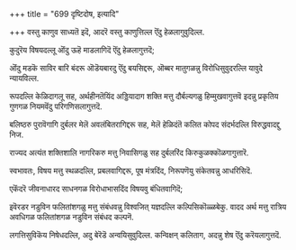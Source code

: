 +++
title = "699 दृष्टिदोष, इत्यादि"

+++
वस्तु काणुव साध्यतॆ इदॆ, आदरॆ वस्तु काणुत्तिल्ल ऎंदु हेळलागुवुदिल्ल.

कुदुरॆय विषयदल्लू ऒंदु ऊहॆ माडलागिदॆ ऎंदु हेळलागुत्तदॆ;

ऒंदु मडकॆ साविर बारि बंदरू ऒडॆयबारदु ऎंदु बयसिद्दरू, ऒब्बर मातुगळन्नु विरोधिसुवुदरल्लि यावुदे न्यायविल्ल.

रूपदल्लि केळिदागलू सह, अर्थहीनतॆयिंद अड्डियादाग शक्ति मत्तु दौर्बल्यगळु हिम्मुखवागुत्तवॆ इदन्नु प्रकृतिय गुणगळ नियमवॆंदु परिगणिसलागुत्तदॆ.

बलिष्ठरु पुरावॆगागि दुर्बलर मेलॆ अवलंबितरागिद्दरू सह, मेलॆ हेळिदंतॆ कलित कोपद संदर्भदल्लि विरुद्धवादद्दु निज.

राज्यद अत्यंत शक्तिशालि नागरिकरु मत्तु निवासिगळु सह दुर्बलरिंद किरुकुळक्कॊळगागुत्तारॆ.

स्वभावतः, विषय मत्तु स्थळदल्लि, प्रबलवागिद्दरू, पूष मंत्रदिंद, निरूपणॆयु संकेतवन्नु आधरिसिदॆ.

एकॆंदरॆ जीवनाधारद साधनगळ विरोधाभासदिंद विषयवु बंधितवागिदॆ;

इवॆरडर नडुविन फलितांशगळु मत्तु संबंधवन्नु विश्वजित् यज्ञदल्लि कल्पिसिकॊळ्ळबेकु. वादद अर्थ मत्तु रात्रिय अवधिगळ फलितांशगळ नडुविन संबंधद कल्पनॆ.

लगत्तिसुविकॆय निषेधदल्लि, अदु बेरॆडॆ अन्वयिसुवुदिल्ल. कन्विक्षन् कलिताग, अदन्नु शेष ऎंदु करॆयलागुत्तदॆ.

